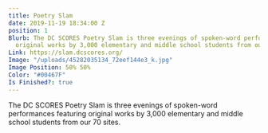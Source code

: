```yaml
---
title: Poetry Slam
date: 2019-11-19 18:34:00 Z
position: 1
Blurb: The DC SCORES Poetry Slam is three evenings of spoken-word performances featuring
  original works by 3,000 elementary and middle school students from our 70 sites.
Link: https://slam.dcscores.org/
Image: "/uploads/45282035134_72eef144e3_k.jpg"
Image Position: 50% 50%
Color: "#00467F"
Is Finished?: true
---
```


The DC SCORES Poetry Slam is three evenings of spoken-word performances featuring original works by 3,000 elementary and middle school students from our 70 sites.